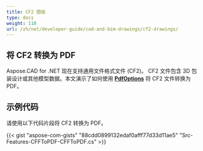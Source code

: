 ```yaml
---
title: CF2 图纸
type: docs
weight: 110
url: /zh/net/developer-guide/cad-and-bim-drawings/cf2-drawings/
---
```


## **将 CF2 转换为 PDF**

Aspose.CAD for .NET 现在支持通用文件格式文件 (CF2)。 CF2 文件包含 3D 包装设计或其他模型数据。本文演示了如何使用 [**PdfOptions**](https://reference.aspose.com/cad/net/aspose.cad.imageoptions/pdfoptions) 将 CF2 文件转换为 PDF。

## 示例代码

请使用以下代码片段将 CF2 转换为 PDF。

{{< gist "aspose-com-gists" "88cdd0899132edaf0afff77d33d11ae5" "Src-Features-CFFToPDF-CFFToPDF.cs" >}}
